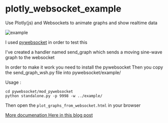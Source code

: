 # plotly_websocket_example
Use Plotly(js) and Websockets to animate graphs  and show realtime data


![example](http://i.imgur.com/ECjWgAh.gif)

I used [pywebsocket](https://github.com/google/pywebsocket) in order to test this

I've created a handler named send_graph which sends a moving sine-wave graph to the websocket

In order to make it work you need to install the pywebsocket
Then you copy the send_graph_wsh.py file into pywebsocket/example/

Usage : 
```
cd pywebsocket/mod_pywebsocket
python standalone.py -p 9998 -w ../example/
```
Then open the `plot_graphs_from_websocket.html` in your browser


[More documenation Here in this blog post](http://whatimade.today/realtime-graphs-using-ploty-and-websockets/)

